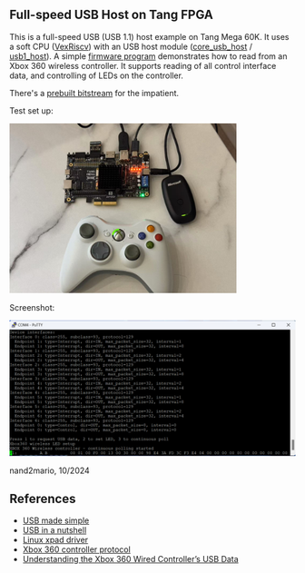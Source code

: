 
## Full-speed USB Host on Tang FPGA

This is a full-speed USB (USB 1.1) host example on Tang Mega 60K. It uses a soft CPU ([VexRiscv](https://github.com/SpinalHDL/VexRiscv)) with an USB host module ([core_usb_host](https://github.com/ultraembedded/core_usb_host) / [usb1_host](https://github.com/dineshannayya/usb1_host)). A simple [firmware program](firmware) demonstrates how to read from an Xbox 360 wireless controller. It supports reading of all control interface data, and controlling of LEDs on the controller.

There's a [prebuilt bitstream](https://github.com/nand2mario/usb_host_example/raw/refs/heads/master/usb_host.fs.zip) for the impatient.

Test set up:

<img src="doc/setup.jpg" width=400>

Screenshot:

<img src="doc/screenshot.png" width=600>

nand2mario, 10/2024

## References
* [USB made simple](https://www.usbmadesimple.co.uk/)
* [USB in a nutshell](https://www.beyondlogic.org/usbnutshell/)
* [Linux xpad driver](https://github.com/paroj/xpad)
* [Xbox 360 controller protocol](https://github.com/xboxdrv/xboxdrv/blob/stable/PROTOCOL)
* [Understanding the Xbox 360 Wired Controller’s USB Data](https://www.partsnotincluded.com/understanding-the-xbox-360-wired-controllers-usb-data/)
